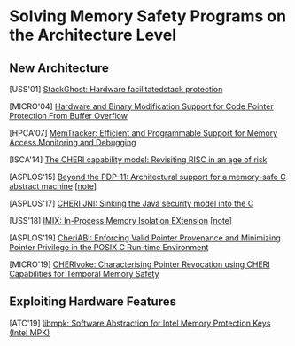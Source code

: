 # Solving Memory Safety Programs on the Architecture Level

## New Architecture
[USS'01] [StackGhost: Hardware facilitatedstack
protection](http://projects.cerias.purdue.edu/stackghost/stackghost.pdf)

[MICRO'04] [Hardware and Binary Modification Support for Code Pointer Protection
From Buffer
Overflow](http://www.ece.northwestern.edu/~memik/courses/452/presentations/sec_1.pdf)

[HPCA'07] [MemTracker: Efficient and Programmable Support for Memory Access
Monitoring and
Debugging](https://www.cc.gatech.edu/~milos/venkataramani_hpca07.pdf)

[ISCA'14] [The CHERI capability model: Revisiting RISC in an age of
risk](https://www.cl.cam.ac.uk/research/security/ctsrd/pdfs/201406-isca2014-cheri.pdf)

[ASPLOS'15] [Beyond the PDP-11: Architectural support for a memory-safe C
abstract
machine](https://www.cl.cam.ac.uk/research/security/ctsrd/pdfs/201503-asplos2015-cheri-cmachine.pdf)
[[note](notes/arch/cheri15.md)]

[ASPLOS'17] [CHERI JNI: Sinking the Java security model into the
C](https://www.cl.cam.ac.uk/research/security/ctsrd/pdfs/201704-asplos-cherijni.pdf)

[USS'18] [IMIX: In-Process Memory Isolation
EXtension](https://www.usenix.org/system/files/conference/usenixsecurity18/sec18-frassetto.pdf)
[[note](../notes/mem_safety/arch/imix.md)]

[ASPLOS'19] [CheriABI: Enforcing Valid Pointer Provenance and Minimizing Pointer Privilege
in the POSIX C Run-time
Environment](https://www.cl.cam.ac.uk/research/security/ctsrd/pdfs/201904-asplos-cheriabi.pdf)

[MICRO'19] [CHERIvoke: Characterising Pointer Revocation using CHERI
Capabilities for Temporal Memory
Safety](https://www.cl.cam.ac.uk/research/security/ctsrd/pdfs/201910micro-cheri-temporal-safety.pdf)


## Exploiting Hardware Features

[ATC'19] [libmpk: Software Abstraction for Intel Memory Protection Keys (Intel
MPK)](https://www.usenix.org/system/files/atc19-park-soyeon.pdf)

